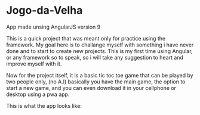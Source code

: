 # Jogo-da-Velha

App made unsing AngularJS version 9

This is a quick project that was meant only for practice using the framework. My goal here is to challange myself with something i have never done and to start to create new projects. This is my first time using Angular, or any framework so to speak, so i will take any suggestion to heart and improve myself with it.

Now for the project itself, it is a basic tic toc toe game that can be played by two people only, (no A.I) basically you have the main game, the option to start a new game, and you can even download it in your cellphone or desktop using a pwa app.

This is what the app looks like:
